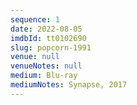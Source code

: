 ```yaml
---
sequence: 1
date: 2022-08-05
imdbId: tt0102690
slug: popcorn-1991
venue: null
venueNotes: null
medium: Blu-ray
mediumNotes: Synapse, 2017
---
```


